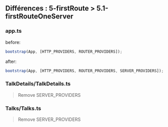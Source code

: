 ## Différences : 5-firstRoute > 5.1-firstRouteOneServer

### app.ts

before:

```typescript
bootstrap(App, [HTTP_PROVIDERS, ROUTER_PROVIDERS]);
```

after:

```typescript
bootstrap(App, [HTTP_PROVIDERS, ROUTER_PROVIDERS, SERVER_PROVIDERS]);
```

### TalkDetails/TalkDetails.ts

> Remove SERVER_PROVIDERS

### Talks/Talks.ts

> Remove SERVER_PROVIDERS
